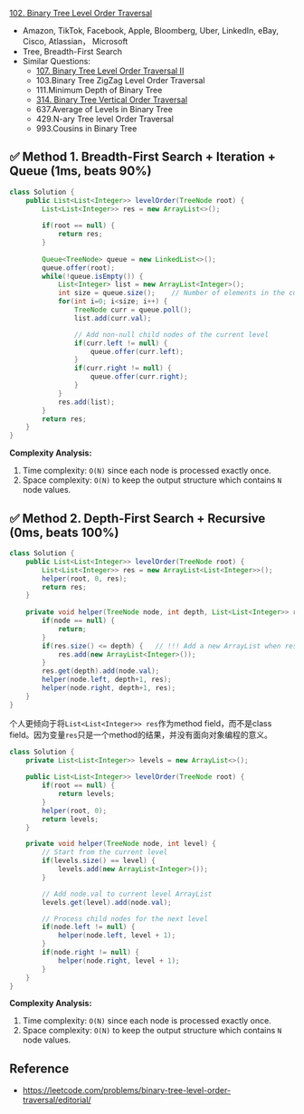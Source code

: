 [102. Binary Tree Level Order Traversal](https://leetcode.com/problems/binary-tree-level-order-traversal/)

* Amazon, TikTok, Facebook, Apple, Bloomberg, Uber, LinkedIn, eBay, Cisco, Atlassian， Microsoft
* Tree, Breadth-First Search
* Similar Questions:
    * [107. Binary Tree Level Order Traversal II](https://leetcode.com/problems/binary-tree-level-order-traversal-ii/)
    * 103.Binary Tree ZigZag Level Order Traversal
    * 111.Minimum Depth of Binary Tree
    * [314. Binary Tree Vertical Order Traversal](https://leetcode.com/problems/binary-tree-vertical-order-traversal/)
    * 637.Average of Levels in Binary Tree
    * 429.N-ary Tree level Order Traversal
    * 993.Cousins in Binary Tree


## ✅ Method 1. Breadth-First Search + Iteration + Queue (1ms, beats 90%)
```java
class Solution {
    public List<List<Integer>> levelOrder(TreeNode root) {
        List<List<Integer>> res = new ArrayList<>();
        
        if(root == null) {
            return res;
        }
        
        Queue<TreeNode> queue = new LinkedList<>();
        queue.offer(root);
        while(!queue.isEmpty()) {
            List<Integer> list = new ArrayList<Integer>();
            int size = queue.size();    // Number of elements in the current level
            for(int i=0; i<size; i++) {
                TreeNode curr = queue.poll();
                list.add(curr.val);

                // Add non-null child nodes of the current level
                if(curr.left != null) {
                    queue.offer(curr.left);
                }
                if(curr.right != null) {
                    queue.offer(curr.right);
                }
            }
            res.add(list);
        }
        return res;
    }
}
```
**Complexity Analysis:**
1. Time complexity: `O(N)` since each node is processed exactly once.
2. Space complexity: `O(N)` to keep the output structure which contains `N` node values.


## ✅ Method 2. Depth-First Search + Recursive (0ms, beats 100%)
```java
class Solution {
    public List<List<Integer>> levelOrder(TreeNode root) {
        List<List<Integer>> res = new ArrayList<List<Integer>>();
        helper(root, 0, res);
        return res;
    }
    
    private void helper(TreeNode node, int depth, List<List<Integer>> res) {
        if(node == null) {
            return;
        }
        if(res.size() <= depth) {   // !!! Add a new ArrayList when res.size() == depth
            res.add(new ArrayList<Integer>());
        }
        res.get(depth).add(node.val);
        helper(node.left, depth+1, res);
        helper(node.right, depth+1, res);
    }
}
```
个人更倾向于将`List<List<Integer>> res`作为method field，而不是class field。因为变量`res`只是一个method的结果，并没有面向对象编程的意义。


```Java
class Solution {
    private List<List<Integer>> levels = new ArrayList<>();
    
    public List<List<Integer>> levelOrder(TreeNode root) {
        if(root == null) {
            return levels;
        }
        helper(root, 0);
        return levels;
    }

    private void helper(TreeNode node, int level) {
        // Start from the current level
        if(levels.size() == level) {
            levels.add(new ArrayList<Integer>());
        }

        // Add node.val to current level ArrayList
        levels.get(level).add(node.val);

        // Process child nodes for the next level
        if(node.left != null) {
            helper(node.left, level + 1);
        } 
        if(node.right != null) {
            helper(node.right, level + 1);
        }
    }
}
```
**Complexity Analysis:**
1. Time complexity: `O(N)` since each node is processed exactly once.
2. Space complexity: `O(N)` to keep the output structure which contains `N` node values.


## Reference
* https://leetcode.com/problems/binary-tree-level-order-traversal/editorial/